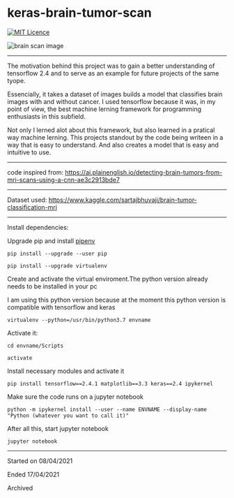 # keras-brain-tumor-scan

[![MIT Licence](https://badges.frapsoft.com/os/mit/mit.png?v=103)](https://opensource.org/licenses/mit-license.php)


![brain scan image](https://images.pexels.com/photos/4226264/pexels-photo-4226264.jpeg?auto=compress&cs=tinysrgb&dpr=3&h=750&w=1260)


-----
The motivation behind this project was to gain a better understanding of tensorflow 2.4 and to serve as an example for future projects of the same tyope. 

Essencially, it takes a dataset of images builds a model that classifies brain images with and without cancer. I used tensorflow because it was, in my point of view, the best machine lerning framework for programming enthusiasts in this subfield.

Not only I lerned alot about this framework, but also learned in a pratical way machine lerning. This projects standout by the code being writeen in a way that is easy to understand. And also creates a model that is easy and intuitive  to use. 

-----

code inspired from: https://ai.plainenglish.io/detecting-brain-tumors-from-mri-scans-using-a-cnn-ae3c2913bde7

-----

Dataset used: https://www.kaggle.com/sartajbhuvaji/brain-tumor-classification-mri

-----

Install dependencies:

Upgrade pip and install [pipenv](https://pipenv.pypa.io/en/latest/)

```
pip install --upgrade --user pip

pip install --upgrade virtualenv
```

Create and activate the virtual enviroment.The python version already needs to be installed in your pc

I am using this python version because at the moment this python version is  compatible with tensorflow and keras

```
virtualenv --python=/usr/bin/python3.7 envname
```
Activate it:

```
cd envname/Scripts

activate
```

Install necessary modules and activate it

```
pip install tensorflow==2.4.1 matplotlib==3.3 keras==2.4 ipykernel

```

Make sure the code runs on a jupyter notebook

```
python -m ipykernel install --user --name ENVNAME --display-name "Python (whatever you want to call it)"
```
After all this, start jupyter notebook

```
jupyter notebook
```

-----

Started on 08/04/2021

Ended 17/04/2021

Archived
